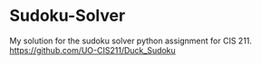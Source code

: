 # Sudoku-Solver

My solution for the sudoku solver python assignment for CIS 211.
https://github.com/UO-CIS211/Duck_Sudoku
